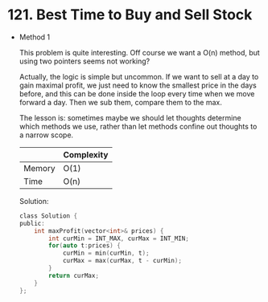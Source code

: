 # 121. Best Time to Buy and Sell Stock
- Method 1

    This problem is quite interesting. Off course we want a O(n) method, but using two pointers seems not working?

    Actually, the logic is simple but uncommon. If we want to sell at a day to gain maximal profit, we just need to know the smallest price in the days before, and this can be done inside the loop every time when we move forward a day. Then we sub them, compare them to the max.

    The lesson is: sometimes maybe we should let thoughts determine which methods we use, rather than let methods confine out thoughts to a narrow scope.

    | |   Complexity  |
    | ----------- | ----------- | 
    |  Memory     | O(1) | 
    |      Time       |  O(n) | 


    Solution:

    ``` h
    class Solution {
    public:
        int maxProfit(vector<int>& prices) {
            int curMin = INT_MAX, curMax = INT_MIN;
            for(auto t:prices) {
                curMin = min(curMin, t);
                curMax = max(curMax, t - curMin);
            }
            return curMax;
        }
    };

    ```

<!-- - Method 2

    This is another method.

    | |   Complexity  |
    | ----------- | ----------- | 
    |  Memory     | O(n) | 
    |      Time       |  O(n) | 


    Solution:

    ``` h



    ```

- Additional Knowledge:
       
    Here are some additional knowledge.



<br> -->